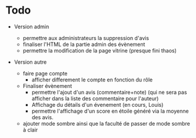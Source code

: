 # Todo
- Version admin
	+ permettre aux administrateurs la suppression d'avis
	+ finaliser l'HTML de la partie admin des évènement
	+ permettre la modification de la page vitrine (presque fini thaos)

- Version autre
	+ faire page compte
		* afficher differement le compte en fonction du rôle
	+ Finaliser évènement
		* permettre l'ajout d'un avis (commentaire+note) (qui ne sera pas afficher dans la liste des commentaire pour l'auteur)
		* Affichage du détails d'un évenement (en cours, Louis)
		* permettre l'affichage d'un score en étoile généré via la moyenne des avis.
	+ ajouter mode sombre ainsi que la faculté de passer de mode sombre à clair